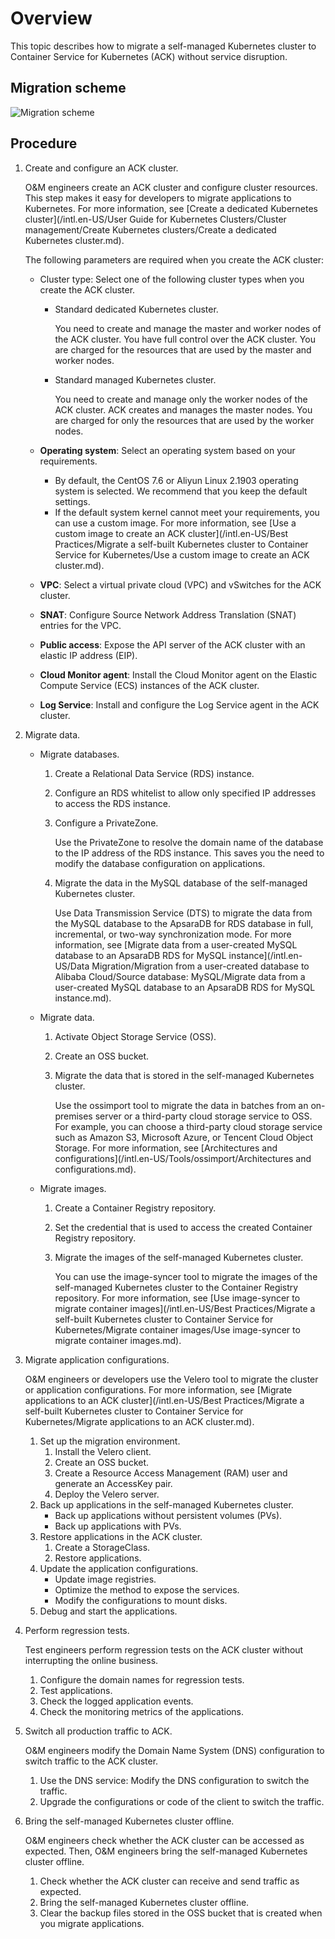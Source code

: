 # Overview

This topic describes how to migrate a self-managed Kubernetes cluster to Container Service for Kubernetes \(ACK\) without service disruption.

## Migration scheme

![Migration scheme](https://static-aliyun-doc.oss-accelerate.aliyuncs.com/assets/img/en-US/6768989061/p209569.png)

## Procedure

1.  Create and configure an ACK cluster.

    O&M engineers create an ACK cluster and configure cluster resources. This step makes it easy for developers to migrate applications to Kubernetes. For more information, see [Create a dedicated Kubernetes cluster](/intl.en-US/User Guide for Kubernetes Clusters/Cluster management/Create Kubernetes clusters/Create a dedicated Kubernetes cluster.md).

    The following parameters are required when you create the ACK cluster:

    -   Cluster type: Select one of the following cluster types when you create the ACK cluster.
        -   Standard dedicated Kubernetes cluster.

            You need to create and manage the master and worker nodes of the ACK cluster. You have full control over the ACK cluster. You are charged for the resources that are used by the master and worker nodes.

        -   Standard managed Kubernetes cluster.

            You need to create and manage only the worker nodes of the ACK cluster. ACK creates and manages the master nodes. You are charged for only the resources that are used by the worker nodes.

    -   **Operating system**: Select an operating system based on your requirements.
        -   By default, the CentOS 7.6 or Aliyun Linux 2.1903 operating system is selected. We recommend that you keep the default settings.
        -   If the default system kernel cannot meet your requirements, you can use a custom image. For more information, see [Use a custom image to create an ACK cluster](/intl.en-US/Best Practices/Migrate a self-built Kubernetes cluster to Container Service for Kubernetes/Use a custom image to create an ACK cluster.md).
    -   **VPC**: Select a virtual private cloud \(VPC\) and vSwitches for the ACK cluster.
    -   **SNAT**: Configure Source Network Address Translation \(SNAT\) entries for the VPC.
    -   **Public access**: Expose the API server of the ACK cluster with an elastic IP address \(EIP\).
    -   **Cloud Monitor agent**: Install the Cloud Monitor agent on the Elastic Compute Service \(ECS\) instances of the ACK cluster.
    -   **Log Service**: Install and configure the Log Service agent in the ACK cluster.
2.  Migrate data.
    -   Migrate databases.
        1.  Create a Relational Data Service \(RDS\) instance.
        2.  Configure an RDS whitelist to allow only specified IP addresses to access the RDS instance.
        3.  Configure a PrivateZone.

            Use the PrivateZone to resolve the domain name of the database to the IP address of the RDS instance. This saves you the need to modify the database configuration on applications.

        4.  Migrate the data in the MySQL database of the self-managed Kubernetes cluster.

            Use Data Transmission Service \(DTS\) to migrate the data from the MySQL database to the ApsaraDB for RDS database in full, incremental, or two-way synchronization mode. For more information, see [Migrate data from a user-created MySQL database to an ApsaraDB RDS for MySQL instance](/intl.en-US/Data Migration/Migration from a user-created database to Alibaba Cloud/Source database: MySQL/Migrate data from a user-created MySQL database to an ApsaraDB RDS for MySQL instance.md).

    -   Migrate data.
        1.  Activate Object Storage Service \(OSS\).
        2.  Create an OSS bucket.
        3.  Migrate the data that is stored in the self-managed Kubernetes cluster.

            Use the ossimport tool to migrate the data in batches from an on-premises server or a third-party cloud storage service to OSS. For example, you can choose a third-party cloud storage service such as Amazon S3, Microsoft Azure, or Tencent Cloud Object Storage. For more information, see [Architectures and configurations](/intl.en-US/Tools/ossimport/Architectures and configurations.md).

    -   Migrate images.
        1.  Create a Container Registry repository.
        2.  Set the credential that is used to access the created Container Registry repository.
        3.  Migrate the images of the self-managed Kubernetes cluster.

            You can use the image-syncer tool to migrate the images of the self-managed Kubernetes cluster to the Container Registry repository. For more information, see [Use image-syncer to migrate container images](/intl.en-US/Best Practices/Migrate a self-built Kubernetes cluster to Container Service for Kubernetes/Migrate container images/Use image-syncer to migrate container images.md).

3.  Migrate application configurations.

    O&M engineers or developers use the Velero tool to migrate the cluster or application configurations. For more information, see [Migrate applications to an ACK cluster](/intl.en-US/Best Practices/Migrate a self-built Kubernetes cluster to Container Service for Kubernetes/Migrate applications to an ACK cluster.md).

    1.  Set up the migration environment.
        1.  Install the Velero client.
        2.  Create an OSS bucket.
        3.  Create a Resource Access Management \(RAM\) user and generate an AccessKey pair.
        4.  Deploy the Velero server.
    2.  Back up applications in the self-managed Kubernetes cluster.
        -   Back up applications without persistent volumes \(PVs\).
        -   Back up applications with PVs.
    3.  Restore applications in the ACK cluster.
        1.  Create a StorageClass.
        2.  Restore applications.
    4.  Update the application configurations.
        -   Update image registries.
        -   Optimize the method to expose the services.
        -   Modify the configurations to mount disks.
    5.  Debug and start the applications.
4.  Perform regression tests.

    Test engineers perform regression tests on the ACK cluster without interrupting the online business.

    1.  Configure the domain names for regression tests.
    2.  Test applications.
    3.  Check the logged application events.
    4.  Check the monitoring metrics of the applications.
5.  Switch all production traffic to ACK.

    O&M engineers modify the Domain Name System \(DNS\) configuration to switch traffic to the ACK cluster.

    1.  Use the DNS service: Modify the DNS configuration to switch the traffic.
    2.  Upgrade the configurations or code of the client to switch the traffic.
6.  Bring the self-managed Kubernetes cluster offline.

    O&M engineers check whether the ACK cluster can be accessed as expected. Then, O&M engineers bring the self-managed Kubernetes cluster offline.

    1.  Check whether the ACK cluster can receive and send traffic as expected.
    2.  Bring the self-managed Kubernetes cluster offline.
    3.  Clear the backup files stored in the OSS bucket that is created when you migrate applications.

